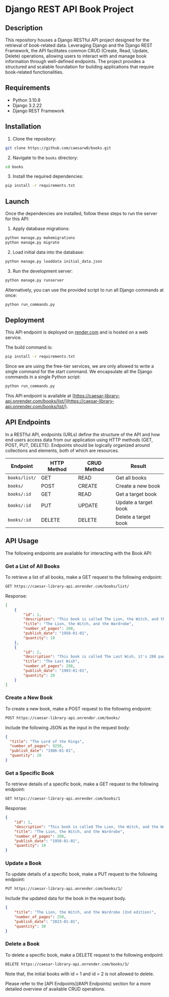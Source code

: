 # Django REST API Book Project

## Description

This repository houses a Django RESTful API project designed for the retrieval of book-related data. Leveraging Django and the Django REST Framework, the API facilitates common CRUD (Create, Read, Update, Delete) operations, allowing users to interact with and manage book information through well-defined endpoints. The project provides a structured and scalable foundation for building applications that require book-related functionalities.

## Requirements

- Python 3.10.8
- Django 3.2.22
- Django REST Framework

## Installation

1. Clone the repository:

```bash
git clone https://github.com/caesarw0/books.git
```

2. Navigate to the `books` directory:

```bash
cd books
```

3. Install the required dependencies:
    
```bash
pip install -r requirements.txt
```

## Launch
Once the dependencies are installed, follow these steps to run the server for this API:

1. Apply database migrations:

```bash
python manage.py makemigrations
python manage.py migrate
```

2. Load initial data into the database:

```bash
python manage.py loaddata initial_data.json
```

3. Run the development server:

```bash
python manage.py runserver
```

Alternatively, you can use the provided script to run all Django commands at once:

```bash
python run_commands.py
```

## Deployment

This API endpoint is deployed on [render.com](https://render.com/) and is hosted on a web service.

The build command is:

```bash
pip install -r requirements.txt
```

Since we are using the free-tier services, we are only allowed to write a single command for the start command. We encapsulate all the Django commands in a single Python script:

```bash
python run_commands.py
```

This API endpoint is available at [https://caesar-library-api.onrender.com/books/list/](https://caesar-library-api.onrender.com/books/list/).

## API Endpoints

In a RESTful API, endpoints (URLs) define the structure of the API and how end users access data from our application using HTTP methods (GET, POST, PUT, DELETE). Endpoints should be logically organized around collections and elements, both of which are resources.

| Endpoint       | HTTP Method | CRUD Method | Result              |
| -------------- | ----------- | ----------- | ------------------- |
| `books/list/`  | GET         | READ        | Get all books       |
| `books/`       | POST        | CREATE      | Create a new book   |
| `books/:id`    | GET         | READ        | Get a target book   |
| `books/:id`    | PUT         | UPDATE      | Update a target book|
| `books/:id`    | DELETE      | DELETE      | Delete a target book|

## API Usage

The following endpoints are available for interacting with the Book API:

### Get a List of All Books

To retrieve a list of all books, make a GET request to the following endpoint:

```bash
GET https://caesar-library-api.onrender.com/books/list/
```

Response:

```JSON
[
    {
        "id": 1,
        "description": "This book is called The Lion, the Witch, and the Wardrobe, it's 208 pages long.",
        "title": "The Lion, the Witch, and the Wardrobe",
        "number_of_pages": 208,
        "publish_date": "1950-01-01",
        "quantity": 10
    },
    {
        "id": 2,
        "description": "This book is called The Last Wish, it's 288 pages long.",
        "title": "The Last Wish",
        "number_of_pages": 288,
        "publish_date": "1993-01-01",
        "quantity": 20
    }
]
```

### Create a New Book

To create a new book, make a POST request to the following endpoint:

```bash
POST https://caesar-library-api.onrender.com/books/
```

Include the following JSON as the input in the request body:

```JSON
{
  "title": "The Lord of the Rings",
  "number_of_pages": 9250,
  "publish_date": "1986-01-01",
  "quantity": 20
}
```

### Get a Specific Book

To retrieve details of a specific book, make a GET request to the following endpoint:

```bash
GET https://caesar-library-api.onrender.com/books/1
```

Response:

```JSON
{
    "id": 1,
    "description": "This book is called The Lion, the Witch, and the Wardrobe, it's 208 pages long.",
    "title": "The Lion, the Witch, and the Wardrobe",
    "number_of_pages": 208,
    "publish_date": "1950-01-01",
    "quantity": 10
}
```

### Update a Book

To update details of a specific book, make a PUT request to the following endpoint:

```bash
PUT https://caesar-library-api.onrender.com/books/1/
```

Include the updated data for the book in the request body.

```JSON
{
    "title": "The Lion, the Witch, and the Wardrobe (2nd edition)",
    "number_of_pages": 250,
    "publish_date": "2023-01-01",
    "quantity": 30
}
```

### Delete a Book

To delete a specific book, make a DELETE request to the following endpoint:

```bash
DELETE https://caesar-library-api.onrender.com/books/3/
```

Note that, the initial books with id = 1 and id = 2 is not allowed to delete.

Please refer to the [API Endpoints](#API Endpoints) section for a more detailed overview of available CRUD operations.
